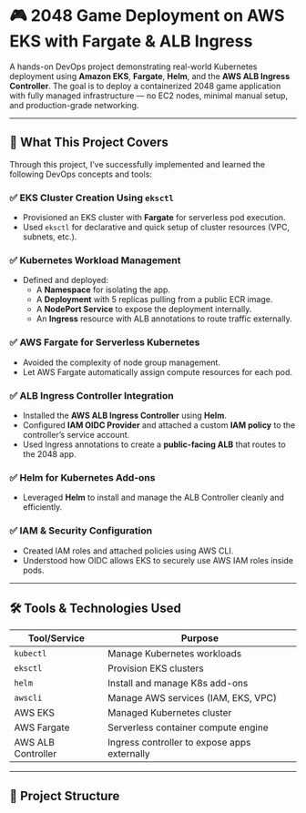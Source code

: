 # 🎮 2048 Game Deployment on AWS EKS with Fargate & ALB Ingress

A hands-on DevOps project demonstrating real-world Kubernetes deployment using **Amazon EKS**, **Fargate**, **Helm**, and the **AWS ALB Ingress Controller**. The goal is to deploy a containerized 2048 game application with fully managed infrastructure — no EC2 nodes, minimal manual setup, and production-grade networking.

---

## 📌 What This Project Covers

Through this project, I’ve successfully implemented and learned the following DevOps concepts and tools:

### ✅ EKS Cluster Creation Using `eksctl`
- Provisioned an EKS cluster with **Fargate** for serverless pod execution.
- Used `eksctl` for declarative and quick setup of cluster resources (VPC, subnets, etc.).

### ✅ Kubernetes Workload Management
- Defined and deployed:
  - A **Namespace** for isolating the app.
  - A **Deployment** with 5 replicas pulling from a public ECR image.
  - A **NodePort Service** to expose the deployment internally.
  - An **Ingress** resource with ALB annotations to route traffic externally.

### ✅ AWS Fargate for Serverless Kubernetes
- Avoided the complexity of node group management.
- Let AWS Fargate automatically assign compute resources for each pod.

### ✅ ALB Ingress Controller Integration
- Installed the **AWS ALB Ingress Controller** using **Helm**.
- Configured **IAM OIDC Provider** and attached a custom **IAM policy** to the controller’s service account.
- Used Ingress annotations to create a **public-facing ALB** that routes to the 2048 app.

### ✅ Helm for Kubernetes Add-ons
- Leveraged **Helm** to install and manage the ALB Controller cleanly and efficiently.

### ✅ IAM & Security Configuration
- Created IAM roles and attached policies using AWS CLI.
- Understood how OIDC allows EKS to securely use AWS IAM roles inside pods.

---

## 🛠️ Tools & Technologies Used

| Tool/Service | Purpose |
|--------------|---------|
| `kubectl` | Manage Kubernetes workloads |
| `eksctl` | Provision EKS clusters |
| `helm` | Install and manage K8s add-ons |
| `awscli` | Manage AWS services (IAM, EKS, VPC) |
| AWS EKS | Managed Kubernetes cluster |
| AWS Fargate | Serverless container compute engine |
| AWS ALB Controller | Ingress controller to expose apps externally |

---

## 📁 Project Structure

